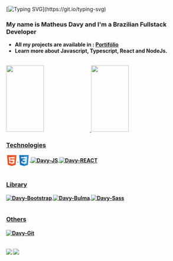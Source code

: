[![Typing SVG](https://readme-typing-svg.herokuapp.com/?lines=You´re+Welcome!)](https://git.io/typing-svg)


<h3>My name is Matheus Davy and I'm a Brazilian <strong>Fullstack Developer<strong></h3>
 <ul>
   <li>All my projects are available in : <a href="https://matheusdavy.github.io/Portifolio/">Portifólio</a></li>
   <li>Learn more about Javascript, Typescript, React and NodeJs.</li>
 </ul>
 <div>
  <br>
  <a href="https://github.com/MatheusDavy">
  <img height="180em" width="45%" src="https://github-readme-stats.vercel.app/api?username=MatheusDavy&show_icons=true&theme=flag_india&include_all_commits=true&count_private=true"/>
   <img height="180em" width="45%" src="https://github-readme-stats.vercel.app/api/top-langs/?username=MatheusDavy&layout=compact&langs_count=7&theme=white"/>
  </div>

<div >
    <h3>Technologies</h3>
    <div style="display: inline_block">
        <img align="center" alt="Davy-HTML" height="30" width="30" src="https://raw.githubusercontent.com/devicons/devicon/master/icons/html5/html5-original.svg">
        <img align="center" alt="Davy-CSS" height="30" width="30" src="https://raw.githubusercontent.com/devicons/devicon/master/icons/css3/css3-original.svg">
        <img align="center" alt="Davy-JS" height="30" width="30" src="https://cdn.jsdelivr.net/gh/devicons/devicon/icons/javascript/javascript-original.svg">
        <img align="center" alt="Davy-REACT" height="30" width="30" src="https://cdn.jsdelivr.net/gh/devicons/devicon/icons/react/react-original.svg">
    </div>  
    <br>
    <h3>Library</h3>
     <div style="display: inline_block">
         <img align="center" alt="Davy-Bootstrap" height="30" width="30" src="https://cdn.jsdelivr.net/gh/devicons/devicon/icons/bootstrap/bootstrap-original.svg">
         <img align="center" alt="Davy-Bulma" height="30" width="30" src="https://cdn.jsdelivr.net/gh/devicons/devicon/icons/bulma/bulma-plain.svg" />
         <img align="center" alt="Davy-Sass" height="30" width="30" src="https://cdn.jsdelivr.net/gh/devicons/devicon/icons/sass/sass-original.svg" />
     </div>
     <br>
     <h3>Others</h3>
     <div style="display: inline_block">
         <img align="center" alt="Davy-Git" height="30" width="30" src="https://cdn.jsdelivr.net/gh/devicons/devicon/icons/git/git-original.svg" />
     </div>
 </div>  
<br>
<br>
  
<div display:"flex"> 
   <a href="https://www.instagram.com/matheus.davy/" target="_blank"><img src="https://img.shields.io/badge/-Instagram-%23E4405F?style=for-the-badge&logo=instagram&logoColor=white" target="_blank"></a>
   <a href="https://www.linkedin.com/in/matheus-davy-dev/" target="_blank"><img src="https://img.shields.io/badge/LinkedIn-0077B5?style=for-the-badge&logo=linkedin&logoColor=white" target="_blank"></a>
 
</div>
